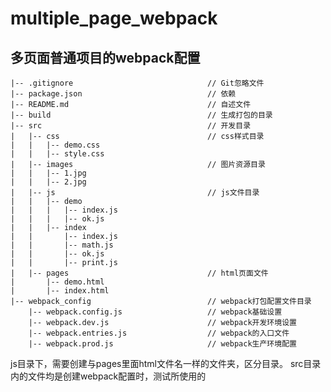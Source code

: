 # multiple_page_webpack
## 多页面普通项目的webpack配置


    |-- .gitignore                              // Git忽略文件
    |-- package.json                            // 依赖
    |-- README.md                               // 自述文件
    |-- build                                   // 生成打包的目录
    |-- src                                     // 开发目录
    |   |-- css                                 // css样式目录
    |   |   |-- demo.css
    |   |   |-- style.css
    |   |-- images                              // 图片资源目录
    |   |   |-- 1.jpg
    |   |   |-- 2.jpg
    |   |-- js                                  // js文件目录
    |   |   |-- demo
    |   |   |   |-- index.js
    |   |   |   |-- ok.js
    |   |   |-- index
    |   |       |-- index.js
    |   |       |-- math.js
    |   |       |-- ok.js
    |   |       |-- print.js
    |   |-- pages                               // html页面文件
    |       |-- demo.html
    |       |-- index.html
    |-- webpack_config                          // webpack打包配置文件目录
        |-- webpack.config.js                   // webpack基础设置
        |-- webpack.dev.js                      // webpack开发环境设置
        |-- webpack.entries.js                  // webpack的入口文件
        |-- webpack.prod.js                     // webpack生产环境配置

js目录下，需要创建与pages里面html文件名一样的文件夹，区分目录。
src目录内的文件均是创建webpack配置时，测试所使用的